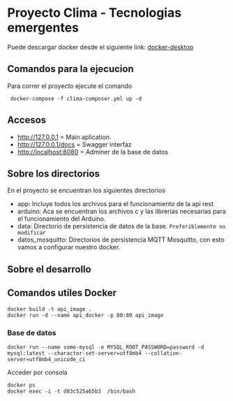 # Proyecto Clima - Tecnologias emergentes

Puede descargar docker desde el siguiente link: [docker-desktop](https://www.docker.com/products/docker-desktop/)

## Comandos para la ejecucion

Para correr el proyecto ejecute el comando

```shell
 docker-compose -f clima-composer.yml up -d 
```

## Accesos

- <http://127.0.0.1> = Main aplication.
- <http://127.0.0.1/docs> = Swagger interfaz
- <http://localhost:8080> = Adminer de la base de datos

## Sobre los directorios

En el proyecto se encuentran los siguientes directorios

- app: Incluye todos los archivos para el funcionamiento de la api rest 
- arduino: Aca se encuentran los archivos c y las librerias necesarias para el funcionamiento del Arduino.
- data: Directorio de persistencia de datos de la base. `Preferiblemente no modificar`
- datos_mosquitto: Directorios de persistencia MQTT Mosquitto, con esto vamos a configurar nuestro docker.

## Sobre el desarrollo

## Comandos utiles Docker

```shell
docker build -t api_image .
docker run -d --name api_docker -p 80:80 api_image
```

### Base de datos

```shell
docker run --name some-mysql -e MYSQL_ROOT_PASSWORD=password -d mysql:latest --character-set-server=utf8mb4 --collation-server=utf8mb4_unicode_ci
```

Acceder por consola

```shell
docker ps
docker exec -i -t d83c525a65b3  /bin/bash
```
